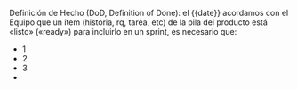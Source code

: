 

 Definición de Hecho (DoD, Definition of Done): el {{date}} acordamos con el Equipo que un item (historia, rq, tarea, etc) de la pila del producto está «listo» («ready») para incluirlo en un sprint, es necesario que:

- 1
- 2
- 3
-